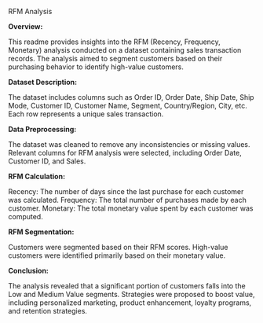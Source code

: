 RFM Analysis 

**Overview:**

This readme provides insights into the RFM (Recency, Frequency, Monetary) analysis conducted on a dataset containing sales transaction records. The analysis aimed to segment customers based on their purchasing behavior to identify high-value customers.

**Dataset Description:**

The dataset includes columns such as Order ID, Order Date, Ship Date, Ship Mode, Customer ID, Customer Name, Segment, Country/Region, City, etc.
Each row represents a unique sales transaction.


**Data Preprocessing:**

The dataset was cleaned to remove any inconsistencies or missing values.
Relevant columns for RFM analysis were selected, including Order Date, Customer ID, and Sales.

**RFM Calculation:**

Recency: The number of days since the last purchase for each customer was calculated.
Frequency: The total number of purchases made by each customer.
Monetary: The total monetary value spent by each customer was computed.

**RFM Segmentation:**

Customers were segmented based on their RFM scores.
High-value customers were identified primarily based on their monetary value.

**Conclusion:**

The analysis revealed that a significant portion of customers falls into the Low and Medium Value segments.
Strategies were proposed to boost value, including personalized marketing, product enhancement, loyalty programs, and retention strategies.
